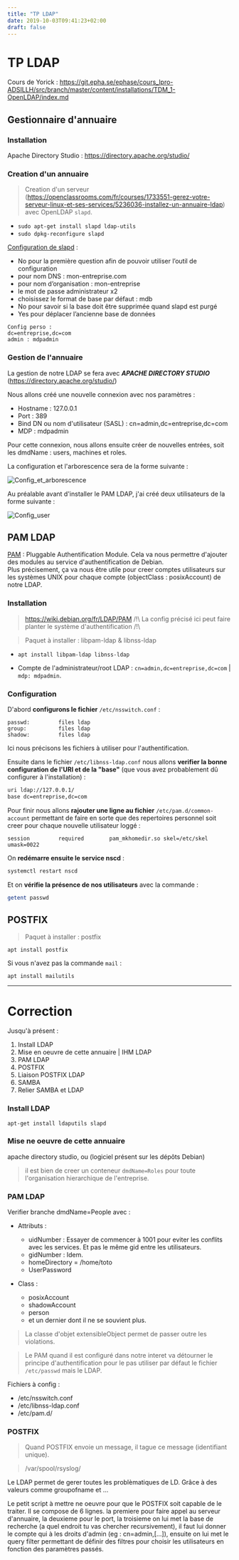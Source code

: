 ```yaml
---
title: "TP LDAP"
date: 2019-10-03T09:41:23+02:00
draft: false
---
```

# TP LDAP
Cours de Yorick : https://git.epha.se/ephase/cours_lpro-ADSILLH/src/branch/master/content/installations/TDM_1-OpenLDAP/index.md
## Gestionnaire d'annuaire
### Installation
Apache Directory Studio : https://directory.apache.org/studio/

### Creation d'un annuaire

> Creation d'un serveur (https://openclassrooms.com/fr/courses/1733551-gerez-votre-serveur-linux-et-ses-services/5236036-installez-un-annuaire-ldap) avec OpenLDAP `slapd`.

+ `sudo apt-get install slapd ldap-utils`
+ `sudo dpkg-reconfigure slapd`

<u>Configuration de slapd</u> :

+ No pour la première question afin de pouvoir utiliser l’outil de configuration
+ pour nom DNS : mon-entreprise.com
+ pour nom d’organisation : mon-entreprise
+ le mot de passe administrateur x2
+ choisissez le format de base par défaut : mdb
+ No pour savoir si la base doit être supprimée quand slapd est purgé
+ Yes pour déplacer l’ancienne base de données

```
Config perso :
dc=entreprise,dc=com
admin : mdpadmin
```
### Gestion de l'annuaire

La gestion de notre LDAP se fera avec ***APACHE DIRECTORY STUDIO*** (https://directory.apache.org/studio/)

Nous allons créé une nouvelle connexion avec nos paramètres :

+ Hostname : 127.0.0.1
+ Port : 389
+ Bind DN ou nom d'utilisateur (SASL) : cn=admin,dc=entreprise,dc=com
+ MDP : mdpadmin

Pour cette connexion, nous allons ensuite créer de nouvelles entrées, soit les dmdName : users, machines et roles.

La configuration et l'arborescence sera de la forme suivante :

![Config_et_arborescence](/Installation/Elineau/TPLDAP_ressources/arbor_dmd.png)

Au préalable avant d'installer le PAM LDAP, j'ai créé deux utilisateurs de la forme suivante :

![Config_user](/Installation/Elineau/TPLDAP_ressources/config_user.png)

## PAM LDAP

<u>PAM</u> : Pluggable Authentification Module. Cela va nous permettre d'ajouter des modules au service d'authentification de Debian.\
Plus précisement, ça va nous être utile pour creer comptes utilisateurs sur les systèmes UNIX pour chaque compte (objectClass : posixAccount) de notre LDAP.

### Installation

> https://wiki.debian.org/fr/LDAP/PAM /!\ La config précisé ici peut faire planter le système d'authentification /!\

> Paquet à installer : libpam-ldap & libnss-ldap

+ `apt install libpam-ldap libnss-ldap`

+ Compte de l'administrateur/root LDAP : `cn=admin,dc=entreprise,dc=com` | `mdp: mdpadmin`.

### Configuration

D'abord **configurons le fichier** `/etc/nsswitch.conf` :

```
passwd:         files ldap
group:          files ldap
shadow:         files ldap
```

Ici nous précisons les fichiers à utiliser pour l'authentification.

Ensuite dans le fichier `/etc/libnss-ldap.conf` nous allons **verifier la bonne configuration de l'URI et de la "base"** (que vous avez probablement dû configurer à l'installation) :

```bash
uri ldap://127.0.0.1/
base dc=entreprise,dc=com
```

Pour finir nous allons **rajouter une ligne au fichier** `/etc/pam.d/common-account` permettant de faire en sorte que des repertoires personnel soit creer pour chaque nouvelle utilisateur loggé :

```
session         required        pam_mkhomedir.so skel=/etc/skel umask=0022
```

On **redémarre ensuite le service nscd** :

```bash
systemctl restart nscd
```

Et on **vérifie la présence de nos utilisateurs** avec la commande :

```bash
getent passwd
```

## POSTFIX

> Paquet à installer : postfix

```
apt install postfix
```

Si vous n'avez pas la commande `mail` :
```
apt install mailutils
```


______

# Correction

Jusqu'à présent :

1. Install LDAP
2. Mise en oeuvre de cette annuaire | IHM LDAP
3. PAM LDAP
4. POSTFIX
5. Liaison POSTFIX LDAP
6. SAMBA
7. Relier SAMBA et LDAP

### Install LDAP

```
apt-get install ldaputils slapd
```

### Mise ne oeuvre de cette annuaire
apache directory studio, ou (logiciel présent sur les dépôts Debian)

> il est bien de creer un conteneur `dmdName=Roles` pour toute l'organisation hierarchique de l'entreprise.

### PAM LDAP
Verifier branche dmdName=People avec :

+ Attributs :
  + uidNumber : Essayer de commencer à 1001 pour eviter les conflits avec les services. Et pas le même gid entre les utilisateurs.
  + gidNumber : Idem.
  + homeDirectory = /home/toto
  + UserPassword


+ Class :
  + posixAccount
  + shadowAccount
  + person
  + et un dernier dont il ne se souvient plus.

> La classe d'objet extensibleObject permet de passer outre les violations.

> Le PAM quand il est configuré dans notre interet va détourner le principe d'authentification pour le pas utiliser par défaut le fichier `/etc/passwd` mais le LDAP.

Fichiers à config :

+ /etc/nsswitch.conf
+ /etc/libnss-ldap.conf
+ /etc/pam.d/

### POSTFIX

> Quand POSTFIX envoie un message, il tague ce message (identifiant unique).

> /var/spool/rsyslog/

Le LDAP permet de gerer toutes les problèmatiques de LD. Grâce à des valeurs comme groupofname et ...

Le petit script à mettre ne oeuvre pour que le POSTFIX soit capable de le traiter. Il se compose de 6 lignes. la premiere pour faire appel au serveur d'annuaire, la deuxieme pour le port, la troisieme on lui met la base de recherche (a quel endroit tu vas chercher recursivement), il faut lui donner le compte qui à les droits d'admin (eg : cn=admin,[...]), ensuite on lui met le query filter permettant de définir des filtres pour choisir les utilisateurs en fonction des paramètres passés.
